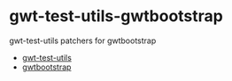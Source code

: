 gwt-test-utils-gwtbootstrap
===========================

gwt-test-utils patchers for gwtbootstrap

- [gwt-test-utils](https://github.com/gwt-test-utils/gwt-test-utils)
- [gwtbootstrap](https://github.com/gwtbootstrap/gwt-bootstrap)